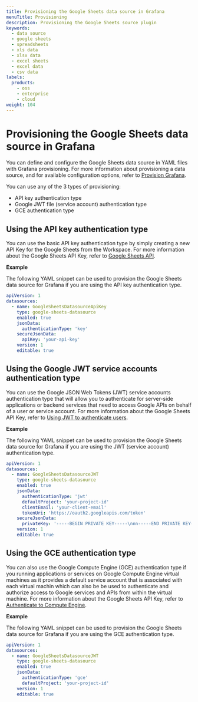 ```yaml
---
title: Provisioning the Google Sheets data source in Grafana
menuTitle: Provisioning
description: Provisioning the Google Sheets source plugin
keywords:
  - data source
  - google sheets
  - spreadsheets
  - xls data
  - xlsx data
  - excel sheets
  - excel data
  - csv data
labels:
  products:
    - oss
    - enterprise
    - cloud
weight: 104
---
```


# Provisioning the Google Sheets data source in Grafana

You can define and configure the Google Sheets data source in YAML files with Grafana provisioning. For more information about provisioning a data source, and for available configuration options, refer to [Provision Grafana](https://grafana.com/docs/grafana/latest/administration/provisioning/#data-sources).

You can use any of the 3 types of provisioning:

- API key authentication type
- Google JWT file (service account) authentication type
- GCE authentication type

## Using the API key authentication type

You can use the basic API key authentication type by simply creating a new API Key for the Google Sheets from the Workspace. For more information about the Google Sheets API Key, refer to [Google Sheets API](https://developers.google.com/sheets/api/reference/rest).

**Example**

The following YAML snippet can be used to provision the Google Sheets data source for Grafana if you are using the API key authentication type.

```yaml
apiVersion: 1
datasources:
  - name: GoogleSheetsDatasourceApiKey
    type: google-sheets-datasource
    enabled: true
    jsonData:
      authenticationType: 'key'
    secureJsonData:
      apiKey: 'your-api-key'
    version: 1
    editable: true
```

## Using the Google JWT service accounts authentication type

You can use the Google JSON Web Tokens (JWT) service accounts authentication type that will allow you to authenticate for server-side applications or backend services that need to access Google APIs on behalf of a user or service account. For more information about the Google Sheets API Key, refer to [Using JWT to authenticate users](https://cloud.google.com/api-gateway/docs/authenticating-users-jwt).

**Example**

The following YAML snippet can be used to provision the Google Sheets data source for Grafana if you are using the JWT (service account) authentication type.

```yaml
apiVersion: 1
datasources:
  - name: GoogleSheetsDatasourceJWT
    type: google-sheets-datasource
    enabled: true
    jsonData:
      authenticationType: 'jwt'
      defaultProject: 'your-project-id'
      clientEmail: 'your-client-email'
      tokenUri: 'https://oauth2.googleapis.com/token'
    secureJsonData:
      privateKey: '-----BEGIN PRIVATE KEY-----\nnn-----END PRIVATE KEY-----\n'
    version: 1
    editable: true
```

## Using the GCE authentication type

You can also use the Google Compute Engine (GCE) authentication type if you running applications or services on Google Compute Engine virtual machines as it provides a default service account that is associated with each virtual machin which can also be be used to authenticate and authorize access to Google services and APIs from within the virtual machine. For more information about the Google Sheets API Key, refer to [Authenticate to Compute Engine](https://cloud.google.com/compute/docs/authentication).

**Example**

The following YAML snippet can be used to provision the Google Sheets data source for Grafana if you are using the GCE authentication type.

```yaml
apiVersion: 1
datasources:
  - name: GoogleSheetsDatasourceJWT
    type: google-sheets-datasource
    enabled: true
    jsonData:
      authenticationType: 'gce'
      defaultProject: 'your-project-id'
    version: 1
    editable: true
```
